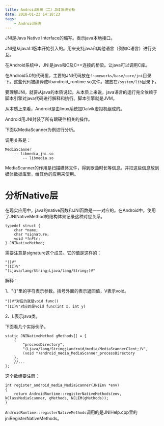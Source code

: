 ```yaml
---
title: Android系统（二）JNI系统分析
date: 2018-01-23 14:18:23
tags:
	- Android系统
---
```




JNI是Java Native Interface的缩写。表示java本地接口。

JNI是从java1.1版本开始引入的。用来支持java和其他语言（例如C语言）进行交互。

在Android系统中，JNI是java和C及C++连接的桥梁。让java可以调用C库。

在Android5.0的代码里，主要的JNI代码放在`frameworks/base/core/jni`目录下。这些代码被编译成libandroid_runtime.so文件。被放在`/system/lib`目录下。

要理解JNI，就要从java的本质说起。从本质上来说，java语言的运行完全依赖于脚本引擎对java代码进行解释和执行。脚本引擎就是JVM。

从本质上来看，Android是由linux系统加Dalvik虚拟机组成的。

Android用JNI封装了所有跟硬件相关的操作。

下面以MediaScanner为例进行分析。

调用关系是：

```
MediaScanner
	-- libmedia_jni.so
		-- libmedia.so
```

MediaScanner的作用是扫描媒体文件，得到歌曲时长等信息。并把这些信息放到媒体数据库里，给其他的应用来使用。



# 分析Native层

在现实应用中，java的native函数和JNI函数是一一对应的。在Android中，使用了JNINativeMethod的结构体来记录这种对应关系。

```
typedef struct {
    char *name;
    char *signature;
    void *fnPtr;
} JNINativeMethod;
```

需要注意是signature这个成员。它的值是这样的：

```
"()V"
"(II)V"
"(Ljava/lang/String;Ljava/lang/String;)V"
```

解释：

1、"()"里的字符表示参数。括号外面的表示返回值，V表示void。

```
"()V"对应的就是void func()
"(II)V"对应的是void func(int x, int y)
```

2、L表示java类。

下面看几个实际例子。

```
static JNINativeMethod gMethods[] = {
    {
        "processDirectory",
        "(Ljava/lang/String;Landroid/media/MediaScannerClent;)V",
        (void *)android_media_MediaScanner_processDirectory
    },
    //...
};
```

这个数组要注册：

```
int register_android_media_MediaScanner(JNIEnv *env)
{
    return AndroidRuntime::registerNativeMethods(env, kClassMediaScanner, gMethods, NELEM(gMethods));
}
```

`AndroidRuntime::registerNativeMethods`调用的是JNIHelp.cpp里的jniRegisterNativeMethods。

